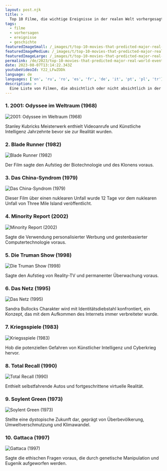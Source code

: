 ```yaml
---
layout: post.njk
title: >
  Top 10 Filme, die wichtige Ereignisse in der realen Welt vorhergesagt haben
tags:
  - filme
  - vorhersagen
  - ereignisse
  - geschichte
featuredImageSmall: /_images/t/top-10-movies-that-predicted-major-real-world-events-cover-de-small.webp
featuredImageMedium: /_images/t/top-10-movies-that-predicted-major-real-world-events-cover-de-medium.webp
featuredImageLarge: /_images/t/top-10-movies-that-predicted-major-real-world-events-cover-de-large.webp
permalink: /de/2023/top-10-movies-that-predicted-major-real-world-events.html
date: 2023-08-07T13:14:22.343Z
youtubeVideoId: Y22_LFwZODk
language: de
languages: ['en', 'ru', 'ro', 'es', 'fr', 'de', 'it', 'pt', 'pl', 'tr']
description: >
  Eine Liste von Filmen, die absichtlich oder nicht absichtlich in der Lage waren, wichtige Ereignisse in der realen Welt Jahre oder sogar Jahrzehnte bevor sie geschahen, vorherzusagen.
---
```


### 1. 2001: Odyssee im Weltraum (1968)

![2001: Odyssee im Weltraum (1968)](/_images/9/912983c57701a2331eb938e37325edaa-medium.webp)

Stanley Kubricks Meisterwerk enthielt Videoanrufe und Künstliche Intelligenz Jahrzehnte bevor sie zur Realität wurden.

### 2. Blade Runner (1982)

![Blade Runner (1982)](/_images/5/5ba0319dc60e6f239d7bf797bb5178c3-medium.webp)

Der Film sagte den Aufstieg der Biotechnologie und des Klonens voraus.

### 3. Das China-Syndrom (1979)

![Das China-Syndrom (1979)](/_images/b/bc018f6d813ff6f4a7d16de71c71dad3-medium.webp)

Dieser Film über einen nuklearen Unfall wurde 12 Tage vor dem nuklearen Unfall von Three Mile Island veröffentlicht.

### 4. Minority Report (2002)

![Minority Report (2002)](/_images/8/84e4a1beccb02a589be4a3ee9924a640-medium.webp)

Sagte die Verwendung personalisierter Werbung und gestenbasierter Computertechnologie voraus.

### 5. Die Truman Show (1998)

![Die Truman Show (1998)](/_images/3/376386bd13859bf22588a9ad45933728-medium.webp)

Sagte den Aufstieg von Reality-TV und permanenter Überwachung voraus.

### 6. Das Netz (1995)

![Das Netz (1995)](/_images/9/9fc490c2a3cacd890dfa3ddfa60bc111-medium.webp)

Sandra Bullocks Charakter wird mit Identitätsdiebstahl konfrontiert, ein Konzept, das mit dem Aufkommen des Internets immer verbreiteter wurde.

### 7. Kriegsspiele (1983)

![Kriegsspiele (1983)](/_images/b/b780699bc73be6b4d2ff1b9d95fe1f78-medium.webp)

Hob die potenziellen Gefahren von Künstlicher Intelligenz und Cyberkrieg hervor.

### 8. Total Recall (1990)

![Total Recall (1990)](/_images/d/dca55b019e4ea8b8912051059febcc48-medium.webp)

Enthielt selbstfahrende Autos und fortgeschrittene virtuelle Realität.

### 9. Soylent Green (1973)

![Soylent Green (1973)](/_images/7/7fdf04abf01391f6567834dd59fcc2cf-medium.webp)

Stellte eine dystopische Zukunft dar, geprägt von Überbevölkerung, Umweltverschmutzung und Klimawandel.

### 10. Gattaca (1997)

![Gattaca (1997)](/_images/1/126aa0dca9a4735d92031dbfab34ce9b-medium.webp)

Sagte die ethischen Fragen voraus, die durch genetische Manipulation und Eugenik aufgeworfen werden.

